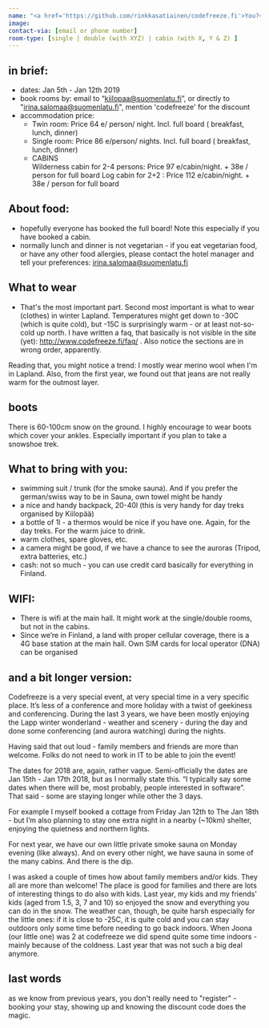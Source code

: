 ```yaml
---
name: "<a href='https://github.com/rinkkasatiainen/codefreeze.fi'>You?</a>"
image: 
contact-via: [email or phone number]
room-type: [single | double (with XYZ) | cabin (with X, Y & Z) ]
---
```


## in brief: 
 * dates: Jan 5th - Jan 12th 2019
 * book rooms by: email to “kiilopaa@suomenlatu.fi”, or directly to "irina.salomaa@suomenlatu.fi", mention 'codefreeze' for the discount
 * accommodation price:
    *  Twin room: Price 64 e/ person/ night. Incl. full board ( breakfast, lunch, dinner)
    *  Single room: Price 86 e/person/ nights. Incl. full board ( breakfast, lunch, dinner)
    * CABINS   
      Wilderness cabin for 2-4 persons: Price 97 e/cabin/night.  + 38e / person for full board
      Log cabin for 2+2 : Price 112 e/cabin/night.  + 38e / person for full board


## About food:
 * hopefully everyone has booked the full board! Note this especially if you have booked a cabin. 
 * normally lunch and dinner is not vegetarian - if you eat vegetarian food, or have any other food allergies, please contact the hotel manager and tell your preferences:  irina.salomaa@suomenlatu.fi

## What to wear 
 * That's the most important part. Second most important is what to wear (clothes) in winter Lapland. Temperatures might get down to -30C (which is quite cold), but -15C is surprisingly warm - or at least not-so-cold up north.  I have written a faq, that basically is not visible in the site (yet): http://www.codefreeze.fi/faq/ . Also notice the sections are in wrong order, apparently.

Reading that, you might notice a trend: I mostly wear merino wool when I'm in Lapland. Also, from the first year, we found out that jeans are not really warm for the outmost layer.

## boots
There is 60-100cm snow on the ground. I highly encourage to wear boots which cover your ankles. Especially important if you plan to take a snowshoe trek.

## What to bring with you:
 * swimming suit / trunk (for the smoke sauna). And if you prefer the german/swiss way to be in Sauna, own towel might be handy 
 * a nice and handy backpack, 20-40l (this is very handy for day treks organised by Kiilopää)
 * a bottle of 1l - a thermos would be nice if you have one. Again, for the day treks. For the warm juice to drink.
 * warm clothes, spare gloves, etc.
 * a camera might be good, if we have a chance to see the auroras (Tripod, extra batteries, etc.)
 * cash: not so much - you can use credit card basically for everything in Finland.

## WIFI:
 * There is wifi at the main hall. It might work at the single/double rooms, but not in the cabins.
 * Since we’re in Finland, a land with proper cellular coverage, there is a 4G base station at the main hall. Own SIM cards for local operator (DNA) can be organised

## and a bit longer version:

Codefreeze is a very special event, at very special time in a very specific place. It’s less of a conference and more holiday with a twist of geekiness and conferencing. During the last 3 years, we have been mostly enjoying the Lapp winter wonderland - weather and scenery - during the day and done some conferencing (and aurora watching) during the nights. 

Having said that out loud - family members and friends are more than welcome. Folks do not need to work in IT to be able to join the event!

The dates for 2018 are, again, rather vague. Semi-officially the dates are Jan 15th - Jan 17th 2018, but as I normally state this. “I typically say some dates when there will be, most probably, people interested in software”. 
That said - some are staying longer while other the 3 days.

For example I myself booked a cottage from Friday Jan 12th to The Jan 18th - but I’m also planning to stay one extra night in a nearby (~10km) shelter, enjoying the quietness and northern lights. 

For next year, we have our own little private smoke sauna on Monday evening (like always). And on every other night, we have sauna in some of the many cabins. And there is the dip.

I was asked a couple of times how about family members and/or kids. They all are more than welcome! The place is good for families and there are lots of interesting things to do also with kids. Last year, my kids and my friends’ kids (aged from 1.5, 3, 7 and 10) so enjoyed the snow and everything you can do in the snow. 
The weather can, though, be quite harsh especially for the little ones: if it is close to -25C, it is quite cold and you can stay outdoors only some time before needing to go back indoors. When Joona (our little one) was 2 at codefreeze we did spend quite some time indoors - mainly because of the coldness. Last year that was not such a big deal anymore.


## last words
as we know from previous years, you don't really need to "register" - booking your stay, showing up and knowing the discount code does the magic.
